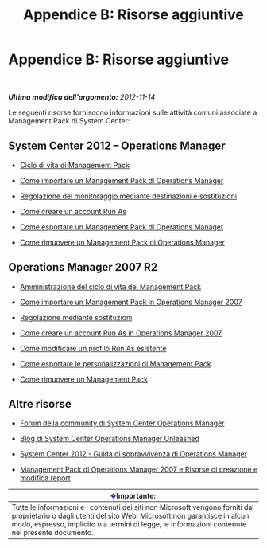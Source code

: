 ﻿---
title: 'Appendice B: Risorse aggiuntive'
TOCTitle: 'Appendice B: Risorse aggiuntive'
ms:assetid: 3bcfb237-604a-4902-a003-b366cbf5a600
ms:mtpsurl: https://technet.microsoft.com/it-it/library/Dn195905(v=EXCHG.150)
ms:contentKeyID: 53275561
ms.date: 08/30/2014
mtps_version: v=EXCHG.150
ms.translationtype: HT
---

# Appendice B: Risorse aggiuntive

 

_**Ultima modifica dell'argomento:**  2012-11-14_

Le seguenti risorse forniscono informazioni sulle attività comuni associate a Management Pack di System Center:

## System Center 2012 – Operations Manager

  - [Ciclo di vita di Management Pack](http://go.microsoft.com/fwlink/p/?linkid=232986)

  - [Come importare un Management Pack di Operations Manager](http://go.microsoft.com/fwlink/p/?linkid=219431)

  - [Regolazione del monitoraggio mediante destinazioni e sostituzioni](http://go.microsoft.com/fwlink/p/?linkid=217065)

  - [Come creare un account Run As](http://go.microsoft.com/fwlink/p/?linkid=232988)

  - [Come esportare un Management Pack di Operations Manager](http://go.microsoft.com/fwlink/p/?linkid=232990)

  - [Come rimuovere un Management Pack di Operations Manager](http://go.microsoft.com/fwlink/p/?linkid=232991)

## Operations Manager 2007 R2

  - [Amministrazione del ciclo di vita del Management Pack](http://go.microsoft.com/fwlink/?linkid=211463)

  - [Come importare un Management Pack in Operations Manager 2007](http://go.microsoft.com/fwlink/p/?linkid=142351)

  - [Regolazione mediante sostituzioni](http://go.microsoft.com/fwlink/?linkid=117777)

  - [Come creare un account Run As in Operations Manager 2007](http://go.microsoft.com/fwlink/?linkid=165410)

  - [Come modificare un profilo Run As esistente](http://go.microsoft.com/fwlink/?linkid=165412)

  - [Come esportare le personalizzazioni di Management Pack](http://go.microsoft.com/fwlink/?linkid=209940)

  - [Come rimuovere un Management Pack](http://go.microsoft.com/fwlink/?linkid=209941)

## Altre risorse

  - [Forum della community di System Center Operations Manager](http://go.microsoft.com/fwlink/?linkid=179635)

  - [Blog di System Center Operations Manager Unleashed](http://go.microsoft.com/fwlink/?linkid=246391)

  - [System Center 2012 - Guida di sopravvivenza di Operations Manager](http://go.microsoft.com/fwlink/?linkid=246383)

  - [Management Pack di Operations Manager 2007 e Risorse di creazione e modifica report](http://go.microsoft.com/fwlink/?linkid=246388)

<table>
<thead>
<tr class="header">
<th><img src="images/Dn195905.important(EXCHG.150).gif" title="Importante" alt="Importante" />Importante:</th>
</tr>
</thead>
<tbody>
<tr class="odd">
<td>Tutte le informazioni e i contenuti dei siti non Microsoft vengono forniti dal proprietario o dagli utenti del sito Web. Microsoft non garantisce in alcun modo, espresso, implicito o a termini di legge, le informazioni contenute nel presente documento.</td>
</tr>
</tbody>
</table>

